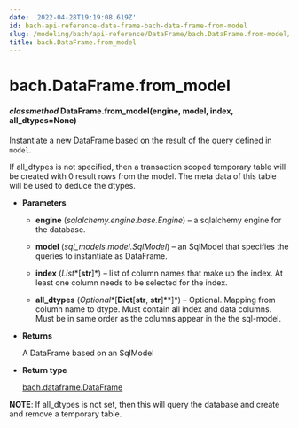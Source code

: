 ```yaml
---
date: '2022-04-28T19:19:08.619Z'
id: bach-api-reference-data-frame-bach-data-frame-from-model
slug: /modeling/bach/api-reference/DataFrame/bach.DataFrame.from-model/
title: bach.DataFrame.from_model
---
```


# bach.DataFrame.from_model


#### _classmethod_ DataFrame.from_model(engine, model, index, all_dtypes=None)
Instantiate a new DataFrame based on the result of the query defined in `model`.

If all_dtypes is not specified, then a transaction scoped temporary table will be created with
0 result rows from the model. The meta data of this table will be used to deduce the dtypes.


* **Parameters**

    
    * **engine** (*sqlalchemy.engine.base.Engine*) – a sqlalchemy engine for the database.


    * **model** (*sql_models.model.SqlModel*) – an SqlModel that specifies the queries to instantiate as DataFrame.


    * **index** (*List**[**str**]*) – list of column names that make up the index. At least one column needs to be
    selected for the index.


    * **all_dtypes** (*Optional**[**Dict**[**str**, **str**]**]*) – Optional. Mapping from column name to dtype.
    Must contain all index and data columns.
    Must be in same order as the columns appear in the the sql-model.



* **Returns**

    A DataFrame based on an SqlModel



* **Return type**

    [bach.dataframe.DataFrame](/docs/modeling/bach/api-reference/DataFrame/bach.DataFrame/#bach.DataFrame)


**NOTE**: If all_dtypes is not set, then this will query the database and create and remove a temporary
table.

<!-- !! processed by numpydoc !! -->
